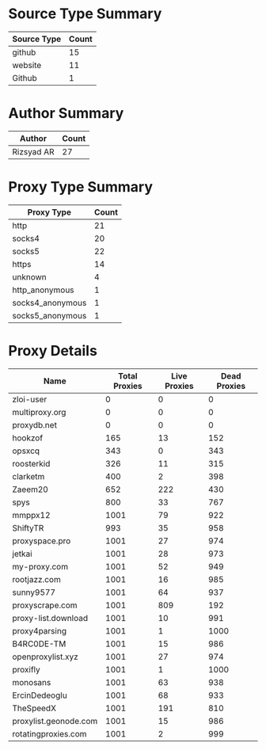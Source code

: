 # Source Type Summary

| Source Type | Count |
|-------------|-------|
| github | 15 |
| website | 11 |
| Github | 1 |


# Author Summary

| Author | Count |
|--------|-------|
| Rizsyad AR | 27 |


# Proxy Type Summary

| Proxy Type | Count |
|------------|-------|
| http | 21 |
| socks4 | 20 |
| socks5 | 22 |
| https | 14 |
| unknown | 4 |
| http_anonymous | 1 |
| socks4_anonymous | 1 |
| socks5_anonymous | 1 |


# Proxy Details

| Name | Total Proxies | Live Proxies | Dead Proxies |
|------|---------------|--------------|---------------|
| zloi-user | 0 | 0 | 0 |
| multiproxy.org | 0 | 0 | 0 |
| proxydb.net | 0 | 0 | 0 |
| hookzof | 165 | 13 | 152 |
| opsxcq | 343 | 0 | 343 |
| roosterkid | 326 | 11 | 315 |
| clarketm | 400 | 2 | 398 |
| Zaeem20 | 652 | 222 | 430 |
| spys | 800 | 33 | 767 |
| mmppx12 | 1001 | 79 | 922 |
| ShiftyTR | 993 | 35 | 958 |
| proxyspace.pro | 1001 | 27 | 974 |
| jetkai | 1001 | 28 | 973 |
| my-proxy.com | 1001 | 52 | 949 |
| rootjazz.com | 1001 | 16 | 985 |
| sunny9577 | 1001 | 64 | 937 |
| proxyscrape.com | 1001 | 809 | 192 |
| proxy-list.download | 1001 | 10 | 991 |
| proxy4parsing | 1001 | 1 | 1000 |
| B4RC0DE-TM | 1001 | 15 | 986 |
| openproxylist.xyz | 1001 | 27 | 974 |
| proxifly | 1001 | 1 | 1000 |
| monosans | 1001 | 63 | 938 |
| ErcinDedeoglu | 1001 | 68 | 933 |
| TheSpeedX | 1001 | 191 | 810 |
| proxylist.geonode.com | 1001 | 15 | 986 |
| rotatingproxies.com | 1001 | 2 | 999 |
